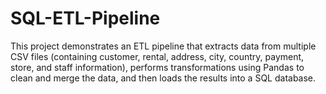 # SQL-ETL-Pipeline
This project demonstrates an ETL pipeline that extracts data from multiple CSV files (containing customer, rental, address, city, country, payment, store, and staff information), performs transformations using Pandas to clean and merge the data, and then loads the results into a SQL database. 
